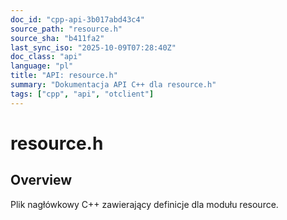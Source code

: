 ```yaml
---
doc_id: "cpp-api-3b017abd43c4"
source_path: "resource.h"
source_sha: "b411fa2"
last_sync_iso: "2025-10-09T07:28:40Z"
doc_class: "api"
language: "pl"
title: "API: resource.h"
summary: "Dokumentacja API C++ dla resource.h"
tags: ["cpp", "api", "otclient"]
---
```


# resource.h

## Overview

Plik nagłówkowy C++ zawierający definicje dla modułu resource.

